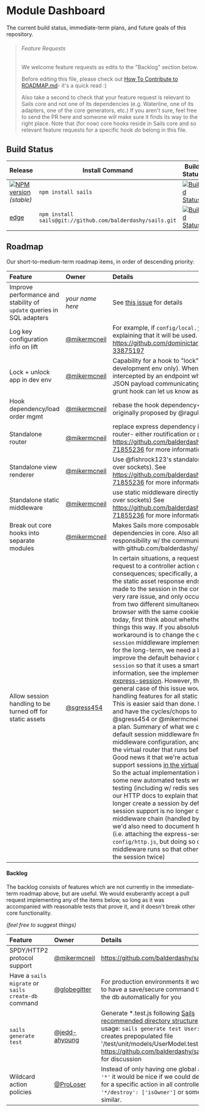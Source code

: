 # Module Dashboard

The current build status, immediate-term plans, and future goals of this repository.

> ###### Feature Requests
>
> We welcome feature requests as edits to the "Backlog" section below.
>
> Before editing this file, please check out [How To Contribute to ROADMAP.md](https://gist.github.com/mikermcneil/bdad2108f3d9a9a5c5ed)- it's a quick read :)
>
> Also take a second to check that your feature request is relevant to Sails core and not one of its dependencies (e.g. Waterline, one of its adapters, one of the core generators, etc.)  If you aren't sure, feel free to send the PR here and someone will make sure it finds its way to the right place.  Note that (for now) core hooks reside in Sails core and so relevant feature requests for a specific hook _do_ belong in this file.



## Build Status

| Release                                                                                                                 | Install Command                                                | Build Status
|------------------------------------------------------------------------------------------------------------------------ | -------------------------------------------------------------- | -----------------
| [![NPM version](https://badge.fury.io/js/sails.png)](https://github.com/balderdashy/sails/tree/stable) _(stable)_       | `npm install sails`                                          | [![Build Status](https://travis-ci.org/balderdashy/sails.png?branch=stable)](https://travis-ci.org/balderdashy/sails) |
| [edge](https://github.com/balderdashy/sails/tree/master)                                                                | `npm install sails@git://github.com/balderdashy/sails.git` | [![Build Status](https://travis-ci.org/balderdashy/sails.png?branch=master)](https://travis-ci.org/balderdashy/sails) |



## Roadmap

Our short-to-medium-term roadmap items, in order of descending priority:


 Feature                                                  | Owner                                                                            | Details
 :------------------------------------------------------- | :------------------------------------------------------------------------------- | :------
 Improve performance and stability of `update` queries in SQL adapters |  _your name here_   | See [this issue](https://github.com/balderdashy/sails-mysql/issues/253) for details |
 Log key configuration info on lift                       | [@mikermcneil](https://github.com/mikermcneil)     | For example, if `config/local.js` is present, log a message explaining that it will be used.  See also https://github.com/dominictarr/rc/issues/23#issuecomment-33875197
 Lock + unlock app in dev env                             | [@mikermcneil](https://github.com/mikermcneil)     | Capability for a hook to "lock" and/or "unlock" the app (in a development env only).  When "locked" all requests are intercepted by an endpoint which responds with either a page or JSON payload communicating a custom message.  e.g. so the grunt hook can let us know as it syncs.  e.g. `sails.emit('lock')`
 Hook dependency/load order mgmt                          | [@mikermcneil](https://github.com/mikermcneil)                                   | rebase the hook dependency+optional depenency system originally proposed by @ragulka
 Standalone router                                        | [@mikermcneil](https://github.com/mikermcneil)                                   | replace express dependency in `lib/router` with standalone router- either routification or @dougwilson's new project.  See https://github.com/balderdashy/sails/pull/2351#issuecomment-71855236 for more information.
 Standalone view renderer                                 | [@mikermcneil](https://github.com/mikermcneil)                                   | Use @fishrock123's standalone views module (enables views over sockets).  See https://github.com/balderdashy/sails/pull/2351#issuecomment-71855236 for more information.
 Standalone static middleware                             | [@mikermcneil](https://github.com/mikermcneil)                                   | use static middleware directly in `lib/router` (enables static files over sockets)  See https://github.com/balderdashy/sails/pull/2351#issuecomment-71855236 for more information.
 Break out core hooks into separate modules               | [@mikermcneil](https://github.com/mikermcneil)                                   | Makes Sails more composable, and removes most of its dependencies in core. Also allows for easier sharing of responsibility w/ the community, controls issue flow.  Started with github.com/balderdashy/sails-hook-sockets
 Allow session handling to be turned off for static assets | [@sgress454](https://github.com/sgress454) | In certain situations, a request for a static asset concurrent to a request to a controller action can have undesirable consequences; specifically, a race condition can occur wherein the static asset response ends up overwriting changes that were made to the session in the controller action.  Luckily, this is a very rare issue, and only occurs when there are race conditions from two different simultaneous requests sent from the same browser with the same cookies.  If you encounter this issue today, first think about whether you actually need/want to do things this way.  If you absolutely need this functionality, a workaround is to change the order of middleware or override the `session` middleware implementation in `config/http.js`.  However, for the long-term, we need a better solution.  It would be good to improve the default behavior of our dependency, `express-session` so that it uses a smarter heuristics.  For more information, see the implementation of session persistence in [express-session](https://github.com/expressjs/session/blob/master/index.js#L207).  However, the single cleanest solution to the general case of this issue would be the ability to turn off session handling features for all static assets (or on a per-route basis).  This is easier said than done.  If you'd like to have this feature, and have the cycles/chops to implement it, please tweet @sgress454 or @mikermcneil and we can dive in and work out a plan.  Summary of what we could merge:  We could remove the default session middleware from our http middleware configuration, and instead add it as a manual step in the virtual router that runs before the route action is triggered.  Good news it that we're actually already doing this in order to support sessions [in the virtual router](https://github.com/balderdashy/sails/blob/master/lib/router/index.js#L101) (e.g. for use w/ socket.io).  So the actual implementation isn't a lot of work-- just needs some new automated tests written, as well as a lot of manual testing (including w/ redis sessions).  We also need to update our HTTP docs to explain that requests for static assets no longer create a session by default, and that default HTTP session support is no longer configured via Express's middleware chain (handled by the virtual router instead.)  Finally we'd also need to document how to enable sessions for assets (i.e. attaching the express-session middleware in `config/http.js`, but doing so directly _before_ the static middleware runs so that other routes don't try to retrieve/save the session twice)



#### Backlog

The backlog consists of features which are not currently in the immediate-term roadmap above, but are useful.  We would exuberantly accept a pull request implementing any of the items below, so long as it was accompanied with reasonable tests that prove it, and it doesn't break other core functionality.

_(feel free to suggest things)_

 Feature                                         | Owner                                              | Details
 :---------------------------------------------- | :------------------------------------------------- | :------
 SPDY/HTTP2 protocol support                     | [@mikermcneil](https://github.com/mikermcneil)     | https://github.com/balderdashy/sails/issues/80
 Have a `sails migrate` or `sails create-db` command | [@globegitter](https://github.com/Globegitter) | For production environments it would be nice to have a save/secure command that creates the db automatically for you
 `sails generate test`  | [@jedd-ahyoung](https://github.com/jedd-ahyoung) | Generate *.test.js following [Sails recommended directory structure](http://sailsjs.org/#!/documentation/concepts/Testing). Example usage: `sails generate test User:Model` creates prepopulated file '/test/unit/models/UserModel.test.js'. See https://github.com/balderdashy/sails/pull/2499 for discussion |
 Wildcard action policies | [@ProLoser](https://github.com/ProLoser)| Instead of only having one global action policy `'*'` it would be nice if we could define policies for a specific action in all controllers: `'*/destroy': ['isOwner']` or something similar.
